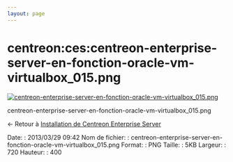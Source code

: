```yaml
---
layout: page
---
```


centreon:ces:centreon-enterprise-server-en-fonction-oracle-vm-virtualbox\_015.png
=================================================================================

[![centreon-enterprise-server-en-fonction-oracle-vm-virtualbox\_015.png](../..//assets/media/centreon/ces/centreon-enterprise-server-en-fonction-oracle-vm-virtualbox_015.png@cache=&w=720&h=400 "centreon-enterprise-server-en-fonction-oracle-vm-virtualbox_015.png")](../..//assets/media/centreon/ces/centreon-enterprise-server-en-fonction-oracle-vm-virtualbox_015.png@cache= "Afficher le fichier original")

centreon-enterprise-server-en-fonction-oracle-vm-virtualbox\_015.png

← Retour à [Installation de Centreon Enterprise
Server](../../../centreon/centreon-enterprise-server.html "centreon:centreon-enterprise-server")

Date:
:   2013/03/29 09:42
Nom de fichier:
:   centreon-enterprise-server-en-fonction-oracle-vm-virtualbox\_015.png
Format:
:   PNG
Taille:
:   5KB
Largeur:
:   720
Hauteur:
:   400


